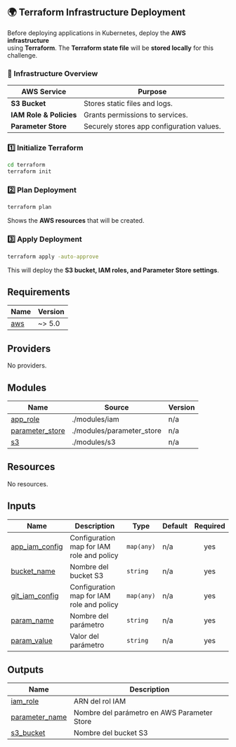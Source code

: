 
## 🌍 Terraform Infrastructure Deployment

Before deploying applications in Kubernetes, deploy the **AWS infrastructure**  
using **Terraform**. The **Terraform state file** will be **stored locally** for this challenge.

### **📌 Infrastructure Overview**
| AWS Service | Purpose |
|-------------|---------|
| **S3 Bucket** | Stores static files and logs. |
| **IAM Role & Policies** | Grants permissions to services. |
| **Parameter Store** | Securely stores app configuration values. |

### **1️⃣ Initialize Terraform**
```sh
cd terraform
terraform init
```

### **2️⃣ Plan Deployment**
```sh
terraform plan
```
Shows the **AWS resources** that will be created.

### **3️⃣ Apply Deployment**
```sh
terraform apply -auto-approve
```
This will deploy the **S3 bucket, IAM roles, and Parameter Store settings**.

<!-- BEGIN_TF_DOCS -->
## Requirements

| Name | Version |
|------|---------|
| <a name="requirement_aws"></a> [aws](#requirement\_aws) | ~> 5.0 |

## Providers

No providers.

## Modules

| Name | Source | Version |
|------|--------|---------|
| <a name="module_app_role"></a> [app\_role](#module\_app\_role) | ./modules/iam | n/a |
| <a name="module_parameter_store"></a> [parameter\_store](#module\_parameter\_store) | ./modules/parameter_store | n/a |
| <a name="module_s3"></a> [s3](#module\_s3) | ./modules/s3 | n/a |

## Resources

No resources.

## Inputs

| Name | Description | Type | Default | Required |
|------|-------------|------|---------|:--------:|
| <a name="input_app_iam_config"></a> [app\_iam\_config](#input\_app\_iam\_config) | Configuration map for IAM role and policy | `map(any)` | n/a | yes |
| <a name="input_bucket_name"></a> [bucket\_name](#input\_bucket\_name) | Nombre del bucket S3 | `string` | n/a | yes |
| <a name="input_git_iam_config"></a> [git\_iam\_config](#input\_git\_iam\_config) | Configuration map for IAM role and policy | `map(any)` | n/a | yes |
| <a name="input_param_name"></a> [param\_name](#input\_param\_name) | Nombre del parámetro | `string` | n/a | yes |
| <a name="input_param_value"></a> [param\_value](#input\_param\_value) | Valor del parámetro | `string` | n/a | yes |

## Outputs

| Name | Description |
|------|-------------|
| <a name="output_iam_role"></a> [iam\_role](#output\_iam\_role) | ARN del rol IAM |
| <a name="output_parameter_name"></a> [parameter\_name](#output\_parameter\_name) | Nombre del parámetro en AWS Parameter Store |
| <a name="output_s3_bucket"></a> [s3\_bucket](#output\_s3\_bucket) | Nombre del bucket S3 |
<!-- END_TF_DOCS -->